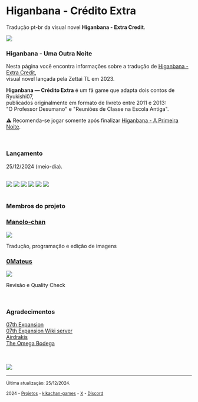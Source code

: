 # Higanbana - Crédito Extra
Tradução pt-br da visual novel **Higanbana - Extra Credit**.

<img src="https://kikachangames.github.io/higanbana-extra/img/extra1.png">
<br/>

<h3>Higanbana - Uma Outra Noite</h3>
<p>Nesta página você encontra informações sobre a tradução de <a href="https://vndb.org/v47986" target="_blank"> Higanbana - Extra Credit</a>,<br/>
visual novel lançada pela Zettai TL em 2023.</p>

<p><b>Higanbana — Crédito Extra</b> é um fã game que adapta dois contos de Ryukishi07,<br/>
publicados originalmente em formato de livreto entre 2011 e 2013:<br/>
"O Professor Desumano" e "Reuniões de Classe na Escola Antiga".<p/>
<p>⚠️ Recomenda-se jogar somente após finalizar <a href="https://kikachangames.github.io/higanbana1-pt-br">Higanbana - A Primeira Noite</a>.</p>
<br/>

<h3>Lançamento</h3>
<p>25/12/2024 (meio-dia).</p>
<br/>

<img src="https://kikachangames.github.io/higanbana-extra/img/extra2.png">
<img src="https://kikachangames.github.io/higanbana-extra/img/extra3.png">
<img src="https://kikachangames.github.io/higanbana-extra/img/extra4.png">
<img src="https://kikachangames.github.io/higanbana-extra/img/extra5.png">
<img src="https://kikachangames.github.io/higanbana-extra/img/extra6.png">
<img src="https://kikachangames.github.io/higanbana-extra/img/extra7.png">
<br/>
<br/>

<h3>Membros do projeto</h3>

<h3><a href="https://github.com/kikachangames/" target="blank">Manolo-chan</a></h3>
<img src="https://kikachangames.github.io/higanbana-extra/img/manolo.png">
<p>Tradução, programação e edição de imagens</p>

<h3><a href="https://github.com/0Mateus/" target="blank">0Mateus</a></h3>
<img src="https://kikachangames.github.io/higanbana-extra/img/0mateus.png">
<p>Revisão e Quality Check</p>
<br/>

<h3>Agradecimentos</h3>
<a href="https://07th-expansion.net/" target="blank">07th Expansion</a><br/>
<a href="https://discord.gg/qxM4wWu" target="blank">07th Expansion Wiki server</a><br/>
<a href="https://airdrakis.itch.io/higanbana-no-saku-yoru-ni-extra-credit">Airdrakis</a><br/>
<a href="https://x.com/ForestSGrant" target="blank">The Omega Bodega</a><br/>
<br/>
<br/>

<a href="https://drive.google.com/file/d/10Ltu3VeADjLuPUQ7whU0lQ4IS0u0fqOS/view?usp=sharing"><img src="https://kikachangames.github.io/higanbana-extra/img/download_bt_extra1.png"></a>

<hr>
<p><small>Última atualização: 25/12/2024.</small></p>
<p><small>2024 - <a href="https://kikachangames.github.io/projetos/">Projetos</a> - <a href="https://kikachan-games.itch.io/" target="_blank">kikachan-games</a> - <a href="https://twitter.com/kikachangames/" target="_blank">X</a> - <a href="https://discord.gg/jsm8yKtu2E" target="_blank">Discord</a></small></p>
